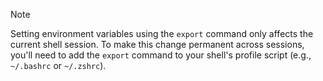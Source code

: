 > [!NOTE]
> Setting environment variables using the `export` command only
> affects the current shell session. To make this change permanent across
> sessions, you'll need to add the `export` command to your shell's profile
> script (e.g., `~/.bashrc` or `~/.zshrc`).
